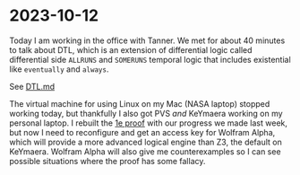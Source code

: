 2023-10-12
==========

Today I am working in the office with Tanner. We met for about 40 minutes to
talk about DTL, which is an extension of differential logic called differential
side `ALLRUNS` and `SOMERUNS` temporal logic that includes existential like
`eventually` and `always`. 

See [DTL.md](../pages/DTL.md)

The virtual machine for using Linux on my Mac (NASA laptop) stopped working
today, but thankfully I also got PVS *and* KeYmaera working on my personal
laptop. I rebuilt the [1e proof](../pages/Example1e.md) with our progress we made
last week, but now I need to reconfigure and get an access key for Wolfram
Alpha, which will provide a more advanced logical engine than Z3, the default
on KeYmaera. Wolfram Alpha will also give me counterexamples so I can see
possible situations where the proof has some fallacy. 
